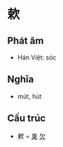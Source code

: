 # 欶

## Phát âm
* Hán Việt: sóc

## Nghĩa
* mút, hút

## Cấu trúc
* 欶 = [束](束.md) [欠](欠.md)

<script>window.HANZI_FIELD='欶';</script>
